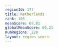 ```yaml
---
regionId: 177
title: Netherlands
rank: 105
meanScore: 68.81
globalMeanScore: 69.21
numRegions: 220
layout: region_score
---
```

